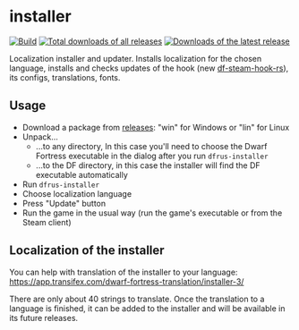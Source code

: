 # installer

[![Build](https://github.com/dfint/installer/actions/workflows/build.yml/badge.svg)](https://github.com/dfint/installer/actions/workflows/build.yml)
[![Total downloads of all releases](https://img.shields.io/github/downloads/dfint/installer/total)](https://github.com/dfint/installer/releases)
[![Downloads of the latest release](https://img.shields.io/github/downloads/dfint/installer/latest/total)](https://github.com/dfint/installer/releases/latest)

Localization installer and updater. Installs localization for the chosen language, installs and checks updates of the hook (new [df-steam-hook-rs](https://github.com/dfint/df-steam-hook-rs)), its configs, translations, fonts.

## Usage

- Download a package from [releases](https://github.com/dfint/installer/releases/latest): "win" for Windows or "lin" for Linux
- Unpack...
  - ...to any directory, In this case you'll need to choose the Dwarf Fortress executable in the dialog after you run `dfrus-installer`
  - ...to the DF directory, in this case the installer will find the DF executable automatically
- Run `dfrus-installer`
- Choose localization language
- Press "Update" button
- Run the game in the usual way (run the game's executable or from the Steam client)

## Localization of the installer

You can help with translation of the installer to your language: https://app.transifex.com/dwarf-fortress-translation/installer-3/

There are only about 40 strings to translate. Once the translation to a language is finished, it can be added to the installer and will be available in its future releases.

